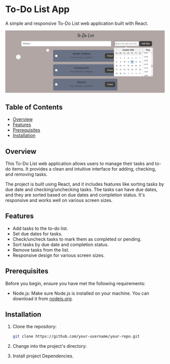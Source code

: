 # To-Do List App

A simple and responsive To-Do List web application built with React.

![App Screenshot](Screenshot%20(594).png)

## Table of Contents

- [Overview](#overview)
- [Features](#features)
- [Prerequisites](#prerequisites)
- [Installation](#installation)

## Overview

This To-Do List web application allows users to manage their tasks and to-do items. It provides a clean and intuitive interface for adding, checking, and removing tasks.

The project is built using React, and it includes features like sorting tasks by due date and checking/unchecking tasks. The tasks can have due dates, and they are sorted based on due dates and completion status. It's responsive and works well on various screen sizes.

## Features

- Add tasks to the to-do list.
- Set due dates for tasks.
- Check/uncheck tasks to mark them as completed or pending.
- Sort tasks by due date and completion status.
- Remove tasks from the list.
- Responsive design for various screen sizes.

## Prerequisites

Before you begin, ensure you have met the following requirements:

- Node.js: Make sure Node.js is installed on your machine. You can download it from [nodejs.org](https://nodejs.org/).

## Installation

1. Clone the repository:

   ```bash
   git clone https://github.com/your-username/your-repo.git

2. Change into the project's directory:

3. Install project Dependencies.
